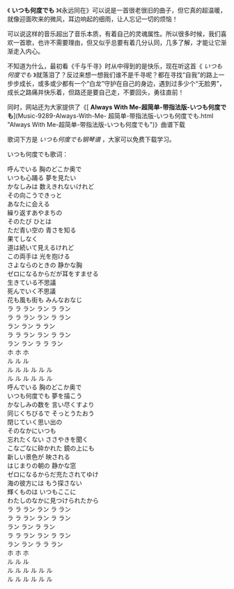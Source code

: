 

《 **いつも何度でも** 》《永远同在》可以说是一首很老很旧的曲子，但它真的超温暖，就像迎面吹来的微风，耳边响起的细雨，让人忘记一切的烦恼！

可以说这样的音乐超出了音乐本质，有着自己的灵魂属性。所以很多时候，我们喜欢一首歌，也许不需要理由，但又似乎总要有着几分认同，几多了解，才能让它渐渐走入内心。

不知道为什么，最初看《千与千寻》时从中得到的是快乐，现在听这首《 _いつも何度でも_
》就落泪了？反过来想一想我们谁不是千寻呢？都在寻找“自我”的路上一步步成长，或多或少都有一个“白龙”守护在自己的身边，遇到过多少个“无脸男”，成长之路痛并快乐着，但路还是要自己走，不要回头，勇往直前！

同时，网站还为大家提供了《[ **Always With Me-超简单-带指法版-いつも何度でも**](Music-9289-Always-With-Me-
超简单-带指法版-いつも何度でも.html "Always With Me-超简单-带指法版-いつも何度でも")》曲谱下载

歌词下方是 _いつも何度でも钢琴谱_ ，大家可以免费下载学习。

いつも何度でも歌词：

呼んでいる 胸のどこか奥で  
いつも心踊る 夢を見たい  
かなしみは 数えきれないけれど  
その向こうできっと  
あなたに会える  
繰り返すあやまちの  
そのたび ひとは  
ただ青い空の 青さを知る  
果てしなく  
道は続いて見えるけれど  
この両手は 光を抱ける  
さよならのときの 静かな胸  
ゼロになるからだが耳をすませる  
生きている不思議  
死んでいく不思議  
花も風も街も みんなおなじ  
ラ ラ ラン ラン ラ ラン  
ラ ラ ラン ラン ラ ラン  
ラン ラン ラ ラン  
ラ ラ ラン ラン ラ ラン  
ラン ラン ラ ラ ラン  
ホ ホ ホ  
ル ル ル  
ル ル ル ル ル ル  
ル ル ル ル ル ル  
呼んでいる 胸のどこか奥で  
いつも何度でも 夢を描こう  
かなしみの数を 言い尽くすより  
同じくちびるで そっとうたおう  
閉じていく思い出の  
そのなかにいつも  
忘れたくない ささやきを聞く  
こなごなに砕かれた 鏡の上にも  
新しい景色が 映される  
はじまりの朝の 静かな窓  
ゼロになるからだ充たされてゆけ  
海の彼方には もう探さない  
輝くものは いつもここに  
わたしのなかに見つけられたから  
ラ ラ ラン ラン ラ ラン  
ラ ラ ラン ラン ラ ラン  
ラン ラン ラ ラン  
ラ ラ ラン ラン ラ ラン  
ラン ラン ラ ラ ラン  
ホ ホ ホ  
ル ル ル  
ル ル ル ル ル ル  
ル ル ル ル ル ル

